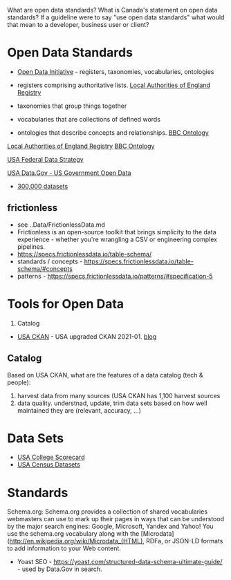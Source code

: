 What are open data standards?  What is Canada's statement on open data standards?  If a guideline were to say "use open data standards" what would that mean to a developer, business user or client?


# Open Data Standards

- [Open Data Initiative](https://standards.theodi.org/) - registers, taxonomies, vocabularies, ontologies

- registers comprising authoritative lists.  [Local Authorities of England Registry](https://local-authority-eng.register.gov.uk/)
- taxonomies that group things together
- vocabularies that are collections of  defined words
- ontologies that describe concepts and relationships. [BBC Ontology](https://www.bbc.co.uk/ontologies/bbc)

[Local Authorities of England Registry](https://local-authority-eng.register.gov.uk/)
[BBC Ontology](https://www.gov.uk/find-local-council)

[USA Federal Data Strategy](https://www.cio.gov/policies-and-priorities/data/)

[USA Data.Gov - US Government Open Data](https://www.data.gov/)
- [300,000 datasets](https://labs.data.gov/dashboard/offices/qa)

## frictionless
- see ..Data/FrictionlessData.md
- Frictionless is an open-source toolkit that brings simplicity to the data experience - whether you're wrangling a CSV or engineering complex pipelines.
- https://specs.frictionlessdata.io/table-schema/
- standards / concepts - https://specs.frictionlessdata.io/table-schema/#concepts
- patterns - https://specs.frictionlessdata.io/patterns/#specification-5


# Tools for Open Data

1. Catalog
  - [USA CKAN](catalog.data.gov) - USA upgraded CKAN 2021-01. [blog](https://www.data.gov/meta/)

## Catalog
Based on USA CKAN, what are the features of a data catalog (tech & people):
1. harvest data from many sources (USA CKAN has 1,100 harvest sources
1. data quality.  understnad, update, trim data sets based on how well maintained they are (relevant, accuracy, ...)

# Data Sets

- [USA College Scorecard](https://catalog.data.gov/dataset/college-scorecard#topic=meta_navigation)
- [USA Census Datasets](https://www.census.gov/topics/income-poverty/data/datasets.html)

# Standards

Schema.org: Schema.org provides a collection of shared vocabularies webmasters can use to mark up their pages in ways that can be understood by the major search engines: Google, Microsoft, Yandex and Yahoo!  You use the schema.org vocabulary along with the [Microdata](http://en.wikipedia.org/wiki/Microdata_(HTML), RDFa, or JSON-LD formats to add information to your Web content.
 - Yoast SEO - https://yoast.com/structured-data-schema-ultimate-guide/ - used by Data.Gov in search.
